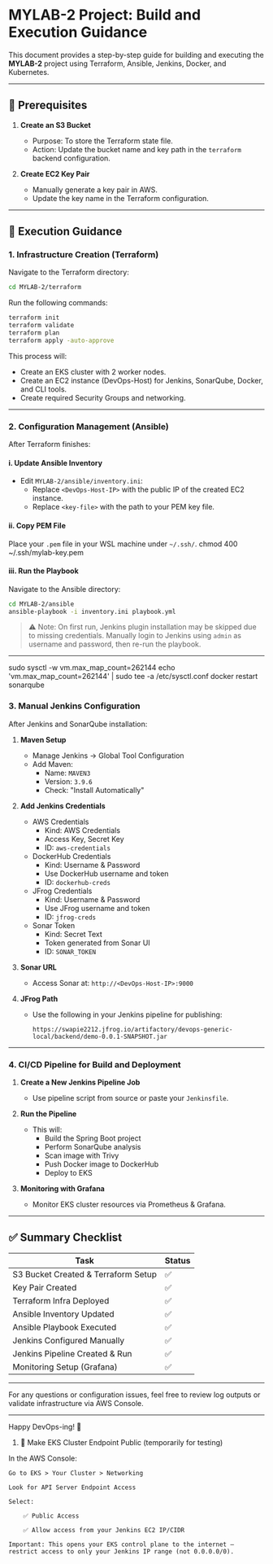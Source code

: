 # MYLAB-2 Project: Build and Execution Guidance

This document provides a step-by-step guide for building and executing the **MYLAB-2** project using Terraform, Ansible, Jenkins, Docker, and Kubernetes.

---

## 📌 Prerequisites

1. **Create an S3 Bucket**

   - Purpose: To store the Terraform state file.
   - Action: Update the bucket name and key path in the `terraform` backend configuration.

2. **Create EC2 Key Pair**

   - Manually generate a key pair in AWS.
   - Update the key name in the Terraform configuration.

---

## 🚀 Execution Guidance

### 1. Infrastructure Creation (Terraform)

Navigate to the Terraform directory:

```bash
cd MYLAB-2/terraform
```

Run the following commands:

```bash
terraform init
terraform validate
terraform plan
terraform apply -auto-approve
```

This process will:

- Create an EKS cluster with 2 worker nodes.
- Create an EC2 instance (DevOps-Host) for Jenkins, SonarQube, Docker, and CLI tools.
- Create required Security Groups and networking.

---

### 2. Configuration Management (Ansible)

After Terraform finishes:

#### i. Update Ansible Inventory

- Edit `MYLAB-2/ansible/inventory.ini`:
  - Replace `<DevOps-Host-IP>` with the public IP of the created EC2 instance.
  - Replace `<key-file>` with the path to your PEM key file.

#### ii. Copy PEM File

Place your `.pem` file in your WSL machine under `~/.ssh/`.
chmod 400 ~/.ssh/mylab-key.pem

#### iii. Run the Playbook

Navigate to the Ansible directory:

```bash
cd MYLAB-2/ansible
ansible-playbook -i inventory.ini playbook.yml
```

> ⚠️ Note: On first run, Jenkins plugin installation may be skipped due to missing credentials. Manually login to Jenkins using `admin` as username and password, then re-run the playbook.

---


sudo sysctl -w vm.max_map_count=262144
echo 'vm.max_map_count=262144' | sudo tee -a /etc/sysctl.conf
docker restart sonarqube


### 3. Manual Jenkins Configuration

After Jenkins and SonarQube installation:

1. **Maven Setup**

   - Manage Jenkins → Global Tool Configuration
   - Add Maven:
     - Name: `MAVEN3`
     - Version: `3.9.6`
     - Check: "Install Automatically"

2. **Add Jenkins Credentials**

   - AWS Credentials
     - Kind: AWS Credentials
     - Access Key, Secret Key
     - ID: `aws-credentials`
   - DockerHub Credentials
     - Kind: Username & Password
     - Use DockerHub username and token
     - ID: `dockerhub-creds`
   - JFrog Credentials
     - Kind: Username & Password
     - Use JFrog username and token
     - ID: `jfrog-creds`
   - Sonar Token
     - Kind: Secret Text
     - Token generated from Sonar UI
     - ID: `SONAR_TOKEN`

3. **Sonar URL**

   - Access Sonar at: `http://<DevOps-Host-IP>:9000`

4. **JFrog Path**

   - Use the following in your Jenkins pipeline for publishing:
     ```
     https://swapie2212.jfrog.io/artifactory/devops-generic-local/backend/demo-0.0.1-SNAPSHOT.jar
     ```

---

### 4. CI/CD Pipeline for Build and Deployment

1. **Create a New Jenkins Pipeline Job**

   - Use pipeline script from source or paste your `Jenkinsfile`.

2. **Run the Pipeline**

   - This will:
     - Build the Spring Boot project
     - Perform SonarQube analysis
     - Scan image with Trivy
     - Push Docker image to DockerHub
     - Deploy to EKS

3. **Monitoring with Grafana**

   - Monitor EKS cluster resources via Prometheus & Grafana.

---

## ✅ Summary Checklist

| Task                                | Status |
| ----------------------------------- | ------ |
| S3 Bucket Created & Terraform Setup | ✅      |
| Key Pair Created                    | ✅      |
| Terraform Infra Deployed            | ✅      |
| Ansible Inventory Updated           | ✅      |
| Ansible Playbook Executed           | ✅      |
| Jenkins Configured Manually         | ✅      |
| Jenkins Pipeline Created & Run      | ✅      |
| Monitoring Setup (Grafana)          | ✅      |

---

For any questions or configuration issues, feel free to review log outputs or validate infrastructure via AWS Console.

---

Happy DevOps-ing! 🚀



1. 🔧 Make EKS Cluster Endpoint Public (temporarily for testing)

In the AWS Console:

    Go to EKS > Your Cluster > Networking

    Look for API Server Endpoint Access

    Select:

        ✅ Public Access

        ✅ Allow access from your Jenkins EC2 IP/CIDR

    Important: This opens your EKS control plane to the internet — restrict access to only your Jenkins IP range (not 0.0.0.0/0).